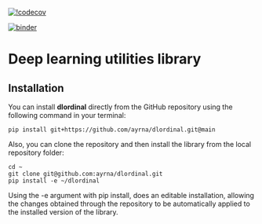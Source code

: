 [![!codecov](https://img.shields.io/codecov/c/github/ayrna/dlordinal?label=codecov&logo=codecov)](https://codecov.io/gh/ayrna/dlordinal)

[![binder](https://mybinder.org/badge_logo.svg)](https://mybinder.org/v2/gh/ayrna/dlordinal/main?filepath=tutorials)

# Deep learning utilities library
## Installation

You can install **dlordinal** directly from the GitHub repository using the following command in your terminal:

    pip install git+https://github.com/ayrna/dlordinal.git@main

Also, you can clone the repository and then install the library from the local repository folder:
    
    cd ~
    git clone git@github.com:ayrna/dlordinal.git
    pip install -e ~/dlordinal
    
Using the -e argument with pip install, does an editable installation, allowing the changes obtained through the repository to be automatically applied to the installed version of the library.
